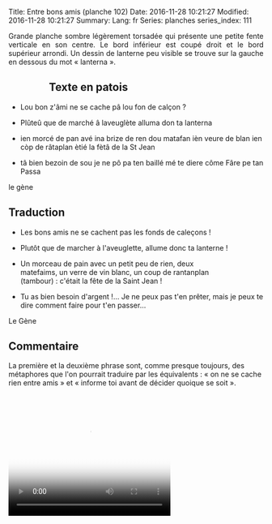 Title: Entre bons amis (planche 102)
Date: 2016-11-28 10:21:27
Modified: 2016-11-28 10:21:27
Summary: 
Lang: fr
Series: planches
series_index: 111

<p style="text-align:justify;">Grande planche sombre légèrement
torsadée qui présente une petite fente verticale en son centre. Le
bord inférieur est coupé droit et le bord supérieur arrondi. Un dessin
de lanterne peu visible se trouve sur la gauche en dessous du mot
« lanterna ».</p>

<figure class="image-block" style="float: left;">
  <img alt="" src="{static}/images/planche_102-3.png">
  <figcaption style="max-width: 163px"></figcaption>
</figure>

## Texte en patois

- Lou bon  z'âmi ne se cache pâ lou fon de calçon ?

- Plûteû  que  de  marché  â  laveuglète  alluma  don  ta  lanterna

- ien morcé de pan avé ina brize de ren dou matafan ièn veure de blan
  ien còp de râtaplan ètié la fètâ de la St Jean

- tâ bien bezoin de sou je ne pô pa ten baillé mé te diere côme Fâre
  pe tan Passa

le gène

## Traduction

- Les bons amis ne se cachent pas les fonds de caleçons !

- Plutôt que de marcher à l'aveuglette, allume donc ta lanterne !

<figure class="image-block" style="float: right;">
  <img alt="" src="{static}/images/planche_102_dessin-2.png">
  <figcaption style="max-width: 190px"></figcaption>
</figure>


- Un morceau de pain avec un petit peu de rien, deux matefaims, un
  verre de vin blanc, un coup de rantanplan (tambour) : c'était la
  fête de la Saint Jean !

- Tu as bien besoin d'argent !… Je ne peux pas t'en prêter, mais je
  peux te dire comment faire pour t'en passer…

Le Gène

## Commentaire

La première et la deuxième phrase sont, comme presque toujours, des
métaphores que l'on pourrait traduire par les équivalents : « on ne se
cache rien entre amis » et « informe toi avant de décider quoique se
soit ».

<video width="320" height="240" controls
  poster="{static}/images/thumbnails/video_102.jpg">
  <source src="https://d1njpgd0ygatdn.cloudfront.net/video_102.mp4" type="video/mp4">
</video>
